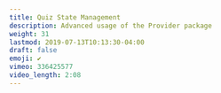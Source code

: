 ```yaml
---
title: Quiz State Management
description: Advanced usage of the Provider package
weight: 31
lastmod: 2019-07-13T10:13:30-04:00
draft: false
emoji: ✔️
vimeo: 336425577
video_length: 2:08
---
```

